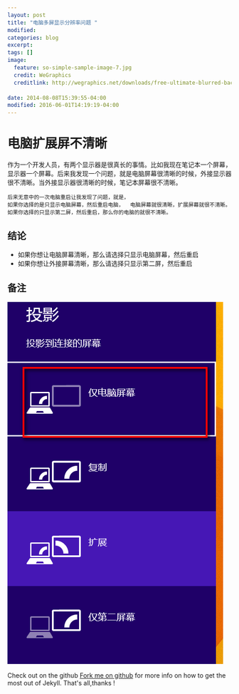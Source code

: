 ```yaml
---
layout: post
title: "电脑多屏显示分辨率问题 "
modified:
categories: blog
excerpt:
tags: []
image:
  feature: so-simple-sample-image-7.jpg
  credit: WeGraphics
  creditlink: http://wegraphics.net/downloads/free-ultimate-blurred-background-pack/

date: 2014-08-08T15:39:55-04:00
modified: 2016-06-01T14:19:19-04:00
---
```


# 电脑扩展屏不清晰 #


作为一个开发人员，有两个显示器是很真长的事情。比如我现在笔记本一个屏幕，显示器一个屏幕。后来我发现一个问题，就是电脑屏幕很清晰的时候，外接显示器很不清晰。当外接显示器很清晰的时候，笔记本屏幕很不清晰。


	后来无意中的一次电脑重启让我发现了问题，就是，
	如果你选择的是只显示电脑屏幕，然后重启电脑，	电脑屏幕就很清晰，扩展屏幕就很不清晰。	
	如果你选择的只显示第二屏，然后重启，那么你的电脑的就很不清晰。

## 结论 ##

- 如果你想让电脑屏幕清晰，那么请选择只显示电脑屏幕，然后重启
- 如果你想让外接屏幕清晰，那么请选择只显示第二屏，然后重启


## 备注 ##


![](../../images/pingmu.png)


Check out on the github [Fork me on github][Tomas' Yu] for more info on how to get the most out of Jekyll. That's all,thanks !

[Tomas' Yu]: https://github.com/TomasYu/blogs
[Tomas' Yu]: https://github.com/TomasYu/blogs
